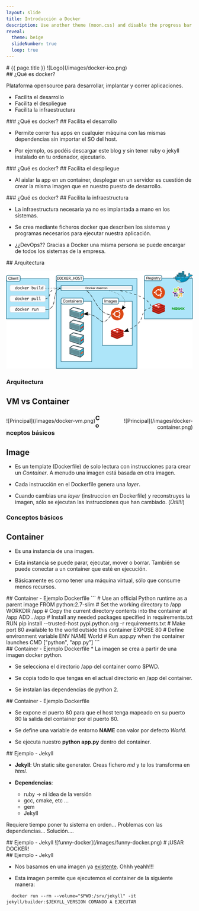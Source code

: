 ```yaml
---
layout: slide
title: Introducción a Docker
description: Use another theme (moon.css) and disable the progress bar at the bottom
reveal:
  theme: beige
  slideNumber: true
  loop: true
---
```


<!--
1st slide
-->
<section data-markdown>
  # {{ page.title }}
  ![Logo](/images/docker-ico.png)
</section>


<!--
2st slide
-->
<section data-markdown>
  ## ¿Qué es docker?

Plataforma opensource para desarrollar, implantar y correr aplicaciones.

  * Facilita el desarrollo
  * Facilita el despliegue
  * Facilita la infraestructura

</section>

<!--
3st slide
-->
<section data-markdown>
### ¿Qué es docker?
## Facilita el desarrollo

  * Permite correr tus apps en cualquier máquina con las mismas dependencias sin importar el SO del host.

  * Por ejemplo, os podéis descargar este blog y sin tener ruby o jekyll instalado en tu ordenador,
  ejecutarlo.

</section>


<!--
4th slide
-->
<section data-markdown>
### ¿Qué es docker?
## Facilita el despliegue

  * Al aislar la app en un container, desplegar en un servidor es cuestión de crear
  la misma imagen que en nuestro puesto de desarrollo.

</section>

<!--
5th slide
-->
<section data-markdown>
### ¿Qué es docker?
## Facilita la infraestructura

  * La infraestructura necesaria ya no es implantada a mano en los sistemas.

  * Se crea mediante ficheros docker que describen los sistemas y programas necesarios para ejecutar nuestra aplicación.

  * ¿¿DevOps?? Gracias a Docker una misma persona se puede encargar de todos los sistemas de la empresa.

</section>
<!--
6th slide
-->
<section data-markdown>
## Arquitectura

  ![Principal](/images/architecture.svg)

</section>

<!--
7th slide
-->
<section>
  <h3>Arquitectura</h3>
  <h2>VM vs Container</h2>
  <div style="text-align: left; float: left;max-width:49%;">
    <p data-markdown>![Principal](/images/docker-vm.png)</p>
  </div>

  <div style="text-align: right; float: right;max-width:49%;">
    <p data-markdown>![Principal](/images/docker-container.png)</p>
  </div>
</section>

<!--
8th slide
-->
<section data-markdown>

### Conceptos básicos

## Image

* Es un template (Dockerfile) de solo lectura con instrucciones para crear un *Container*. A menudo una imagen
está basada en otra imagen.

* Cada instrucción en el Dockerfile genera una *layer*.

* Cuando cambias una *layer* (instruccion en Dockerfile) y
reconstruyes la imagen, sólo se ejecutan las instrucciones que han cambiado. (*Útil!!!*)

</section>

<!--
9th slide
-->
<section data-markdown>

### Conceptos básicos

## Container

* Es una instancia de una imagen.

* Esta instancia se puede parar, ejecutar, mover o borrar. También se puede conectar
a un container que esté en ejecución.

* Básicamente es como tener una máquina virtual, sólo que consume menos recursos.
</section>

<!--
10th slide
-->
<section data-markdown>
## Container - Ejemplo Dockerfile
```
# Use an official Python runtime as a parent image
FROM python:2.7-slim
# Set the working directory to /app
WORKDIR /app
# Copy the current directory contents into the container at /app
ADD . /app
# Install any needed packages specified in requirements.txt
RUN pip install --trusted-host pypi.python.org -r requirements.txt
# Make port 80 available to the world outside this container
EXPOSE 80
# Define environment variable
ENV NAME World
# Run app.py when the container launches
CMD ["python", "app.py"]
```
</section>

<!--
11th slide
-->
<section data-markdown>
## Container - Ejemplo Dockerfile
* La imagen se crea a partir de una imagen docker python.

* Se selecciona el directorio /app del container como $PWD.

* Se copia todo lo que tengas en el actual directorio en /app del container.

* Se instalan las dependencias de python 2.
</section>

<!--
12th slide
-->
<section data-markdown>
## Container - Ejemplo Dockerfile

* Se expone el puerto 80 para que el host tenga mapeado en su puerto 80 la salida
del container por el puerto 80.

* Se define una variable de entorno **NAME** con valor por defecto *World*.

* Se ejecuta nuestro **python app.py** dentro del container.
</section>


<section data-markdown>
## Ejemplo - Jekyll

* **Jekyll**: Un static site generator. Creas fichero *md* y te los transforma
en *html*.

* **Dependencias**:

  * ruby -> ni idea de la versión
  * gcc, cmake, etc ...
  * gem
  * Jekyll

Requiere tiempo poner tu sistema en orden... Problemas con las dependencias... Solución....
</section>

<section data-markdown>
## Ejemplo - Jekyll
![funny-docker](/images/funny-docker.png)
# ¡USAR DOCKER!
</section>

<section data-markdown>
## Ejemplo - Jekyll

* Nos basamos en una imagen ya [existente](https://github.com/envygeeks/jekyll-docker). Ohhh yeahh!!!

* Esta imagen permite que ejecutemos el container de la siguiente manera:

```
  docker run --rm --volume="$PWD:/srv/jekyll" -it jekyll/builder:$JEKYLL_VERSION COMANDO A EJECUTAR
```

</section>
